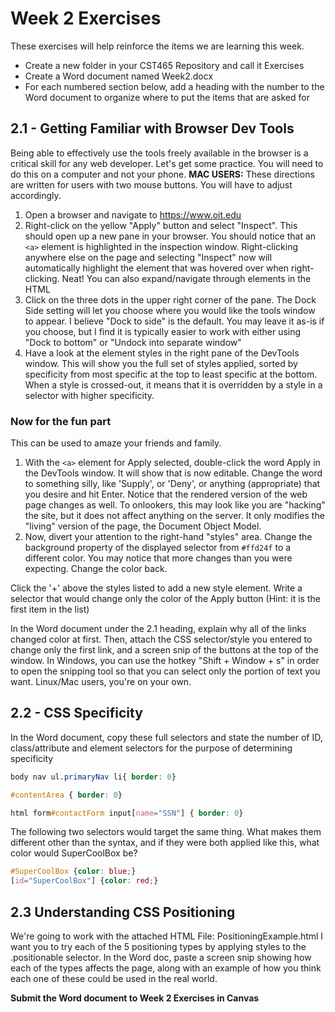 # Week 2 Exercises
These exercises will help reinforce the items we are learning this week.
- Create a new folder in your CST465 Repository and call it Exercises
- Create a Word document named Week2.docx
- For each numbered section below, add a heading with the number to the Word document to organize where to put the items that are asked for

## 2.1 - Getting Familiar with Browser Dev Tools
Being able to effectively use the tools freely available in the browser is a critical skill for any web developer.  Let's get some practice.  You will need to do this on a computer and not your phone.
**MAC USERS:** These directions are written for users with two mouse buttons.  You will have to adjust accordingly.

1. Open a browser and navigate to https://www.oit.edu
1. Right-click on the yellow "Apply" button and select "Inspect".  This should open up a new pane in your browser.  You should notice that an `<a>` element is highlighted in the inspection window.  Right-clicking anywhere else on the page and selecting "Inspect" now will automatically highlight the element that was hovered over when right-clicking.  Neat!  You can also expand/navigate through elements in the HTML
1. Click on the three dots in the upper right corner of the pane.  The Dock Side setting will let you choose where you would like the tools window to appear.  I believe "Dock to side" is the default.  You may leave it as-is if you choose, but I find it is typically easier to work with either using "Dock to bottom" or "Undock into separate window"
1. Have a look at the element styles in the right pane of the DevTools window.  This will show you the full set of styles applied, sorted by specificity from most specific at the top to least specific at the bottom.  When a style is crossed-out, it means that it is overridden by a style in a selector with higher specificity.

### Now for the fun part
This can be used to amaze your friends and family.
1. With the `<a>` element for Apply selected, double-click the word Apply in the DevTools window.  It will show that is now editable.  Change the word to something silly, like 'Supply', or 'Deny', or anything (appropriate) that you desire and hit Enter.  Notice that the rendered version of the web page changes as well.  To onlookers, this may look like you are "hacking" the site, but it does not affect anything on the server. It only modifies the "living" version of the page, the Document Object Model.
2. Now, divert your attention to the right-hand "styles" area.  Change the background property of the displayed selector from `#ffd24f` to a different color.  You may notice that more changes than you were expecting.  Change the color back.

Click the '+' above the styles listed to add a new style element.  Write a selector that would change only the color of the Apply button (Hint: it is the first item in the list)

In the Word document under the 2.1 heading, explain why all of the links changed color at first. 
Then, attach the CSS selector/style you entered to change only the first link, and a screen snip of the buttons at the top of the window. In Windows, you can use the hotkey "Shift + Window + s" in order to open the snipping tool so that you can select only the portion of text you want.  Linux/Mac users, you're on your own.

## 2.2 - CSS Specificity
In the Word document, copy these full selectors and state the number of ID, class/attribute and element selectors for the purpose of determining specificity

```css
body nav ul.primaryNav li{ border: 0}
```
```css
#contentArea { border: 0}
```
```css
html form#contactForm input[name="SSN"] { border: 0}
```
The following two selectors would target the same thing.  What makes them different other than the syntax, and if they were both applied like this, what color would SuperCoolBox be?
```css
#SuperCoolBox {color: blue;}
[id="SuperCoolBox"] {color: red;}
```

## 2.3 Understanding CSS Positioning
We're going to work with the attached HTML File: PositioningExample.html
I want you to try each of the 5 positioning types by applying styles to the .positionable selector.  In the Word doc, paste a screen snip showing how each of the types affects the page, along with an example of how you think each one of these could be used in the real world.



**Submit the Word document to Week 2 Exercises in Canvas**